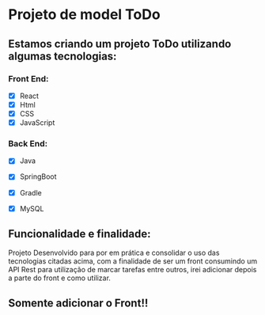 # Projeto de model ToDo

## Estamos criando um projeto ToDo utilizando algumas tecnologias:

### Front End:

- [x] React
- [x] Html
- [x] CSS
- [x] JavaScript

### Back End:

- [x] Java
- [x] SpringBoot
- [x] Gradle
- [x] MySQL


## Funcionalidade e finalidade:


Projeto Desenvolvido para por em prática e consolidar o uso das tecnologias citadas acima, com a finalidade de ser um front consumindo um API Rest para utilização de marcar tarefas entre outros, irei adicionar depois a parte do front e como utilizar.


## Somente adicionar o Front!!